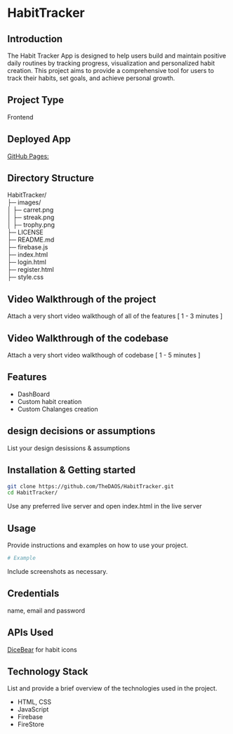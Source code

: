 # HabitTracker

## Introduction
The Habit Tracker App is designed to help users build and maintain positive daily routines by tracking progress, visualization and personalized habit creation. 
This project aims to provide a comprehensive tool for users to track their habits, set goals, and achieve personal growth.

## Project Type
Frontend

## Deployed App
[GitHub Pages:](https://deployed-site.whatever)

## Directory Structure
HabitTracker/   
├─ images/   
│  ├─ carret.png   
│  ├─ streak.png   
│  ├─ trophy.png   
├─ LICENSE   
├─ README.md   
├─ firebase.js    
├─ index.html   
├─ login.html   
├─ register.html   
├─ style.css   

## Video Walkthrough of the project
Attach a very short video walkthough of all of the features [ 1 - 3 minutes ]

## Video Walkthrough of the codebase
Attach a very short video walkthough of codebase [ 1 - 5 minutes ]

## Features

- DashBoard
- Custom habit creation
- Custom Chalanges creation

## design decisions or assumptions
List your design desissions & assumptions

## Installation & Getting started

```bash
git clone https://github.com/TheDAOS/HabitTracker.git
cd HabitTracker/
```
Use any preferred live server and open index.html in the live server

## Usage
Provide instructions and examples on how to use your project.

```bash
# Example
```

Include screenshots as necessary.

## Credentials
name, email and password

## APIs Used
[DiceBear](https://www.dicebear.com/) for habit icons

## Technology Stack
List and provide a brief overview of the technologies used in the project.

- HTML, CSS
- JavaScript
- Firebase
- FireStore
